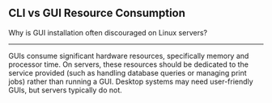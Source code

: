 ## CLI vs GUI Resource Consumption

Why is GUI installation often discouraged on Linux servers?

---

GUIs consume significant hardware resources, specifically memory and processor time. On servers, these resources should be dedicated to the service provided (such as handling database queries or managing print jobs) rather than running a GUI. Desktop systems may need user-friendly GUIs, but servers typically do not.


